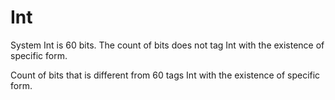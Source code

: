 # Int

System Int is 60 bits.
The count of bits does not tag Int with the existence of specific form.

Count of bits that is different from 60 tags Int with the existence of specific form.
